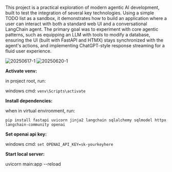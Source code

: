 This project is a practical exploration of modern agentic AI development, built to test the integration of several key technologies. Using a simple TODO list as a sandbox, it demonstrates how to build an application where a user can interact with both a standard web UI and a conversational LangChain agent. The primary goal was to experiment with core agentic patterns, such as equipping an LLM with tools to modify a database, ensuring the UI (built with FastAPI and HTMX) stays synchronized with the agent's actions, and implementing ChatGPT-style response streaming for a fluid user experience.

![20250617-1](https://github.com/user-attachments/assets/1f16ff9e-19fb-4462-9123-70eecc89b2b0)
![20250620-1](https://github.com/user-attachments/assets/a970417f-4dbb-4366-bc56-28e11b5fa84c)


**Activate venv:**

in project root, run:

windows cmd: `venv\Scripts\activate`



**Install dependencies:**

when in virtual environment, run:

`pip install fastapi uvicorn jinja2 langchain sqlalchemy sqlmodel httpx langchain-community openai`



**Set openai api key:**

windows cmd: `set OPENAI_API_KEY=sk-yourkeyhere`



**Start local server:**

uvicorn main:app --reload

